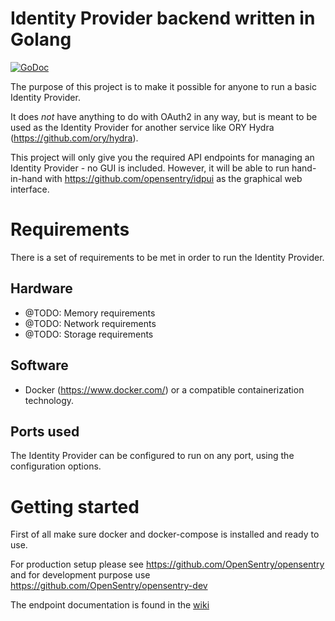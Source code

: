 # Identity Provider backend written in Golang

<a href="https://godoc.org/github.com/OpenSentry/idp"><img src="https://godoc.org/github.com/OpenSentry/idp?status.svg" alt="GoDoc"></a>

The purpose of this project is to make it possible for anyone to run a basic Identity Provider.

It does *not* have anything to do with OAuth2 in any way, but is meant to be used as the Identity Provider for another service like ORY Hydra (https://github.com/ory/hydra).

This project will only give you the required API endpoints for managing an Identity Provider - no GUI is included. However, it will be able to run hand-in-hand with https://github.com/opensentry/idpui as the graphical web interface.

# Requirements
There is a set of requirements to be met in order to run the Identity Provider.

## Hardware
 * @TODO: Memory requirements
 * @TODO: Network requirements
 * @TODO: Storage requirements

## Software
 * Docker (https://www.docker.com/) or a compatible containerization technology.

## Ports used
The Identity Provider can be configured to run on any port, using the configuration options.

# Getting started
First of all make sure docker and docker-compose is installed and ready to use.

For production setup please see https://github.com/OpenSentry/opensentry and for development purpose use https://github.com/OpenSentry/opensentry-dev


The endpoint documentation is found in the [wiki](https://github.com/OpenSentry/idp/wiki)

